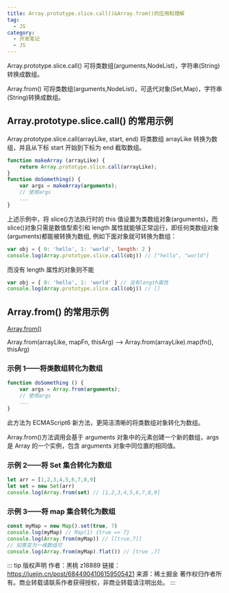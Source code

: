 ```yaml
---
title: Array.prototype.slice.call()&Array.from()的应用和理解
tag:
  - JS
category:
  - 开发笔记
  - JS
---
```


Array.prototype.slice.call() 可将类数组(arguments,NodeList)，字符串(String)转换成数组。

Array.from() 可将类数组(arguments,NodeList)，可迭代对象(Set,Map)，字符串(String)转换成数组。

## Array.prototype.slice.call() 的常用示例

Array.prototype.slice.call(arrayLike, start, end) 将类数组 arrayLike 转换为数组，并且从下标 start 开始到下标为 end 截取数组。

```js
function makeArray (arrayLike) {
    return Array.prototype.slice.call(arrayLike);
}
function doSomething() {
    var args = makeArray(arguments);
    // 使用args
    ...
}
```

上述示例中，将 slice()方法执行时的 this 值设置为类数组对象(arguments)，而 slice()对象只需是数值型索引和 length 属性就能够正常运行，即任何类数组对象(arguments)都能被转换为数组, 例如下面对象就可转换为数组：

```js
var obj = { 0: 'hello', 1: 'world', length: 2 }
console.log(Array.prototype.slice.call(obj)) // ["hello", "world"]
```

而没有 length 属性的对象则不能

```js
var obj = { 0: 'hello', 1: 'world' } // 没有length属性
console.log(Array.prototype.slice.call(obj)) // []
```

## Array.from() 的常用示例

[Array.from()](https://developer.mozilla.org/zh-CN/docs/Web/JavaScript/Reference/Global_Objects/Array/from)

Array.from(arrayLike, mapFn, thisArg) --> Array.from(arrayLike).map(fn(), thisArg)

### 示例 1——将类数组转化为数组

```js
function doSomething () {
    var args = Array.from(arguments);
    // 使用args
    ...
}
```

此方法为 ECMAScript6 新方法，更简洁清晰的将类数组对象转化为数组。

Array.from()方法调用会基于 arguments 对象中的元素创建一个新的数组，args 是 Array 的一个实例，包含 arguments 对象中同位置的相同值。

### 示例 2——将 Set 集合转化为数组

```js
let arr = [1,2,3,4,5,6,7,8,9]
let set = new Set(arr)
console.log(Array.from(set) // [1,2,3,4,5,6,7,8,9]
```

### 示例 3——将 map 集合转化为数组

```js
const myMap = new Map().set(true, 7)
console.log(myMap) // Map(1) {true => 7}
console.log(Array.from(myMap)) // [[true,7]]
// 如需变为一维数组可
console.log(Array.from(myMap).flat()) // [true ,7]
```

::: tip 版权声明
作者：黑桃 z18889
链接：https://juejin.cn/post/6844904106159505421
来源：稀土掘金
著作权归作者所有。商业转载请联系作者获得授权，非商业转载请注明出处。
:::
